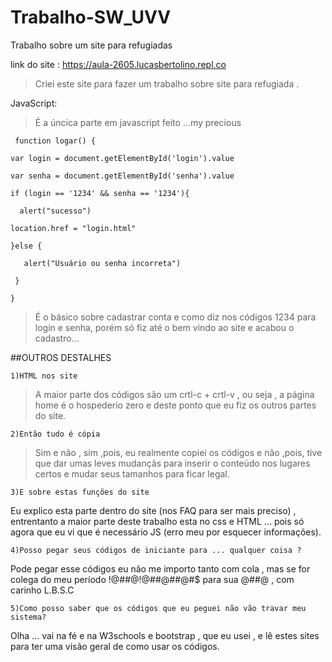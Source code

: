 # Trabalho-SW_UVV
Trabalho sobre um site para refugiadas

link do site : https://aula-2605.lucasbertolino.repl.co

>Criei este site para fazer um trabalho sobre site para refugiada .

JavaScript:
>É a úncica parte em javascript feito ...my precious

``
function logar() {``
  
  ``var login = document.getElementById('login').value``
  
  ``var senha = document.getElementById('senha').value``
  
  ``if (login == '1234' && senha == '1234'){``
  
  ``  alert("sucesso")``
  
   `` location.href = "login.html" ``
 
 ``}else {``
 
 ``   alert("Usuário ou senha incorreta")``
 
 `` }``
 
``}``
>É o básico sobre cadastrar conta e como diz nos códigos 1234 para login e senha, porém só fiz até o bem vindo ao site e acabou o cadastro...




##OUTROS DESTALHES

``1)HTML nos site ``

>A maior parte dos códigos são um crtl-c + crtl-v , ou seja , a página home é o hospederio zero e deste ponto que eu fiz os outros partes do site.

``2)Então tudo é cópia``

>Sim e não , sim ,pois, eu realmente copiei os códigos e não ,pois, tive que dar umas leves mudançãs para inserir o conteúdo nos lugares certos e mudar seus tamanhos para ficar legal.

``3)E sobre estas funções do site``

Eu explico esta parte dentro do site (nos FAQ para ser mais preciso) , entrentanto a maior parte deste trabalho esta no css e HTML ... pois só agora que eu vi que é necessário JS (erro meu por esquecer informações).

``4)Posso pegar seus códigos de iniciante para ... qualquer coisa ?``

Pode pegar esse códigos eu não me importo tanto com cola , mas se for colega do meu período !@#$%¨&*&¨%$#@!@#$%¨&*&¨%$#@#$%¨&*&¨%$#@#$ para sua @#$%¨&*(*&¨%$#@ , com carinho L.B.S.C

``5)Como posso saber que os códigos que eu peguei não vão travar meu sistema?``

Olha ... vai na fé e na W3schools e bootstrap , que eu usei , e lê estes sites para ter uma visão geral de como usar os códigos.

